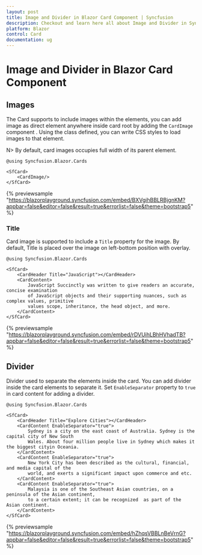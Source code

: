 ```yaml
---
layout: post
title: Image and Divider in Blazor Card Component | Syncfusion
description: Checkout and learn here all about Image and Divider in Syncfusion Blazor Card component and much more.
platform: Blazor
control: Card
documentation: ug
---
```


<!-- markdownlint-disable MD036 -->

# Image and Divider in Blazor Card Component

## Images

The Card supports to include images within the elements, you can add image as direct element anywhere inside card root by adding the `CardImage` component . Using the class defined, you can write CSS styles to load images to that element.

N> By default, card images occupies full width of its parent element.

```cshtml
@using Syncfusion.Blazor.Cards

<SfCard>
    <CardImage/>
</SfCard>
```
{% previewsample "https://blazorplayground.syncfusion.com/embed/BXVgihBBLRBjgnKM?appbar=false&editor=false&result=true&errorlist=false&theme=bootstrap5" %}

### Title

Card image is supported to include a `Title` property for the image. By default, Title is placed over the image on left-bottom position with overlay.

```cshtml
@using Syncfusion.Blazor.Cards

<SfCard>
    <CardHeader Title="JavaScript"></CardHeader>
    <CardContent>
        JavaScript Succinctly was written to give readers an accurate, concise examination
        of JavaScript objects and their supporting nuances, such as complex values, primitive
        values scope, inheritance, the head object, and more.
    </CardContent>
</SfCard>
```
{% previewsample "https://blazorplayground.syncfusion.com/embed/rDVUihLBhHVhadTB?appbar=false&editor=false&result=true&errorlist=false&theme=bootstrap5" %}

## Divider

Divider used to separate the elements inside the card. You can add divider inside the card elements to separate it. Set `EnableSeparator` property to `true` in card content for adding a divider.

```cshtml
@using Syncfusion.Blazor.Cards

<SfCard>
    <CardHeader Title="Explore Cities"></CardHeader>
    <CardContent EnableSeparator="true">
        Sydney is a city on the east coast of Australia. Sydney is the capital city of New South
        Wales. About four million people live in Sydney which makes it the biggest cityin Oceania.
    </CardContent>
    <CardContent EnableSeparator="true">
        New York City has been described as the cultural, financial, and media capital of the
        world, and exerts a significant impact upon commerce and etc.
    </CardContent>
    <CardContent EnableSeparator="true">
        Malaysia is one of the Southeast Asian countries, on a peninsula of the Asian continent,
        to a certain extent; it can be recognized  as part of the Asian continent.
    </CardContent>
</SfCard>

```
{% previewsample "https://blazorplayground.syncfusion.com/embed/hZhqsVBBLnBeVrnG?appbar=false&editor=false&result=true&errorlist=false&theme=bootstrap5" %}